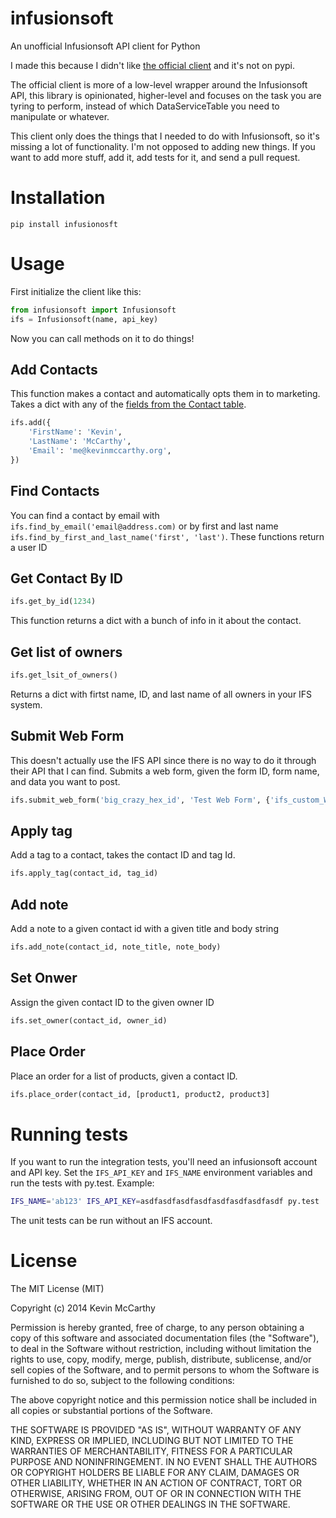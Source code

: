 infusionsoft
============

An unofficial Infusionsoft API client for Python

I made this because I didn't like [the official client](https://github.com/infusionsoft/Official-API-Python-Library) and it's not on pypi.

The official client is more of a low-level wrapper around the Infusionsoft API, this library is opinionated,  higher-level and focuses on the task you are tyring to perform, instead of which DataServiceTable you need to manipulate or whatever.

This client only does the things that I needed to do with Infusionsoft, so it's missing a lot of functionality.  I'm not opposed to adding new things.  If you want to add more stuff, add it, add tests for it, and send a pull request.

# Installation

`pip install infusionosft`

# Usage

First initialize the client like this:

```python
from infusionsoft import Infusionsoft
ifs = Infusionsoft(name, api_key)
```

Now you can call methods on it to do things!  

## Add Contacts

This function makes a contact and automatically opts them in to marketing.  Takes a dict with any of the [fields from the Contact table](http://help.infusionsoft.com/developers/tables/contact).

```python
ifs.add({
    'FirstName': 'Kevin',
    'LastName': 'McCarthy',
    'Email': 'me@kevinmccarthy.org',
})
```

## Find Contacts

You can find a contact by email with `ifs.find_by_email('email@address.com)` or by first and last name `ifs.find_by_first_and_last_name('first', 'last')`.   These functions return a user ID

## Get Contact By ID

```python
ifs.get_by_id(1234)
```

This function returns a dict with a bunch of info in it about the contact.


## Get list of owners
```python
ifs.get_lsit_of_owners()
```

Returns a dict with firtst name, ID, and last name of all owners in your IFS system.

## Submit Web Form

This doesn't actually use the IFS API since there is no way to do it through their API that I can find.  Submits a web form, given the form ID, form name, and data you want to post.

```python
ifs.submit_web_form('big_crazy_hex_id', 'Test Web Form', {'ifs_custom_Whatever': 'test value'})
```

## Apply tag

Add a tag to a contact, takes the contact ID and tag Id.

```python
ifs.apply_tag(contact_id, tag_id)
```

## Add note

Add a note to a given contact id with a given title and body string

```python
ifs.add_note(contact_id, note_title, note_body)
```

## Set Onwer

Assign the given contact ID to the given owner ID

```python
ifs.set_owner(contact_id, owner_id)
```

## Place Order

Place an order for a list of products, given a contact ID.

```python
ifs.place_order(contact_id, [product1, product2, product3]
```

# Running tests

If you want to run the integration tests, you'll need an infusionsoft account and API key.  Set the `IFS_API_KEY` and `IFS_NAME` environment variables and run the tests with py.test.  Example:

```bash
IFS_NAME='ab123' IFS_API_KEY=asdfasdfasdfasdfasdfasdfasdfasdf py.test
```

The unit tests can be run without an IFS account.


# License

The MIT License (MIT)

Copyright (c) 2014 Kevin McCarthy

Permission is hereby granted, free of charge, to any person obtaining a copy
of this software and associated documentation files (the "Software"), to deal
in the Software without restriction, including without limitation the rights
to use, copy, modify, merge, publish, distribute, sublicense, and/or sell
copies of the Software, and to permit persons to whom the Software is
furnished to do so, subject to the following conditions:

The above copyright notice and this permission notice shall be included in
all copies or substantial portions of the Software.

THE SOFTWARE IS PROVIDED "AS IS", WITHOUT WARRANTY OF ANY KIND, EXPRESS OR
IMPLIED, INCLUDING BUT NOT LIMITED TO THE WARRANTIES OF MERCHANTABILITY,
FITNESS FOR A PARTICULAR PURPOSE AND NONINFRINGEMENT. IN NO EVENT SHALL THE
AUTHORS OR COPYRIGHT HOLDERS BE LIABLE FOR ANY CLAIM, DAMAGES OR OTHER
LIABILITY, WHETHER IN AN ACTION OF CONTRACT, TORT OR OTHERWISE, ARISING FROM,
OUT OF OR IN CONNECTION WITH THE SOFTWARE OR THE USE OR OTHER DEALINGS IN
THE SOFTWARE.

